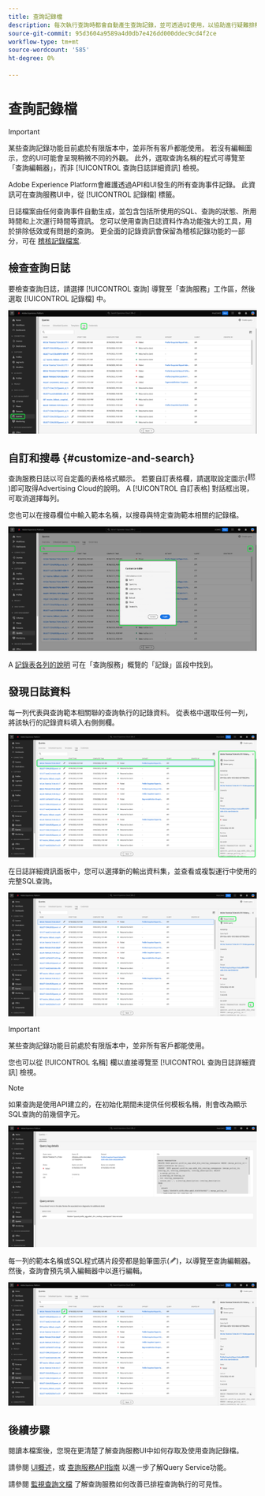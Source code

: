 ```yaml
---
title: 查詢記錄檔
description: 每次執行查詢時都會自動產生查詢記錄，並可透過UI使用，以協助進行疑難排解。 本檔案概述如何使用和導覽UI的「查詢服務記錄檔」區段。
source-git-commit: 95d3604a9589a4d0db7e426dd000ddec9cd4f2ce
workflow-type: tm+mt
source-wordcount: '585'
ht-degree: 0%

---
```


# 查詢記錄檔

>[!IMPORTANT]
>
>某些查詢記錄功能目前處於有限版本中，並非所有客戶都能使用。 若沒有編輯圖示，您的UI可能會呈現稍微不同的外觀。 此外，選取查詢名稱的程式可導覽至「查詢編輯器」，而非 [!UICONTROL 查詢日誌詳細資訊] 檢視。

Adobe Experience Platform會維護透過API和UI發生的所有查詢事件記錄。 此資訊可在查詢服務UI中，從 [!UICONTROL 記錄檔] 標籤。

日誌檔案由任何查詢事件自動生成，並包含包括所使用的SQL、查詢的狀態、所用時間和上次運行時間等資訊。 您可以使用查詢日誌資料作為功能強大的工具，用於排除低效或有問題的查詢。 更全面的記錄資訊會保留為稽核記錄功能的一部分，可在 [稽核記錄檔案](../../landing/governance-privacy-security/audit-logs/overview.md).

## 檢查查詢日誌

要檢查查詢日誌，請選擇 [!UICONTROL 查詢] 導覽至「查詢服務」工作區，然後選取 [!UICONTROL 記錄檔] 中。

![反白顯示查詢和記錄的Platform UI。](../images/ui/query-log/logs.png)

## 自訂和搜尋 {#customize-and-search}

查詢服務日誌以可自定義的表格格式顯示。 若要自訂表格欄，請選取設定圖示(![設定圖示。](../images/ui/query-log/settings-icon.png))即可取得Advertising Cloud的說明。 A [!UICONTROL 自訂表格] 對話框出現，可取消選擇每列。

您也可以在搜尋欄位中輸入範本名稱，以搜尋與特定查詢範本相關的記錄檔。

![反白顯示「查詢記錄工作區」(Querys Log workspace with the search bar and manage column table)下拉式清單。](../images/ui/query-log/customize-logs.png)

A [記錄表各列的說明](./overview.md#log) 可在「查詢服務」概覽的「記錄」區段中找到。

## 發現日誌資料

每一列代表與查詢範本相關聯的查詢執行的記錄資料。 從表格中選取任何一列，將該執行的記錄資料填入右側側欄。

![選中一行的「查詢日誌」工作區，右側邊欄中突出顯示日誌資料。](../images/ui/query-log/log-details.png)

在日誌詳細資訊面板中，您可以選擇新的輸出資料集，並查看或複製運行中使用的完整SQL查詢。

![選中一行的「查詢日誌」工作區，並突出顯示輸出資料集和SQL查詢。](../images/ui/query-log/edit-output-dataset.png)

>[!IMPORTANT]
>
>某些查詢記錄功能目前處於有限版本中，並非所有客戶都能使用。

您也可以從 [!UICONTROL 名稱] 欄以直接導覽至 [!UICONTROL 查詢日誌詳細資訊] 檢視。

>[!NOTE]
>
>如果查詢是使用API建立的，在初始化期間未提供任何模板名稱，則會改為顯示SQL查詢的前幾個字元。

![查詢日誌詳細資訊視圖。](../images/ui/query-log/query-log-details.png)

每一列的範本名稱或SQL程式碼片段旁都是鉛筆圖示(![鉛筆圖示。](../images/ui/query-log/edit-icon.png))，以導覽至查詢編輯器。 然後，查詢會預先填入編輯器中以進行編輯。

![以鉛筆圖示反白顯示「查詢記錄」工作區。](../images/ui/query-log/edit-query.png)

## 後續步驟

閱讀本檔案後，您現在更清楚了解查詢服務UI中如何存取及使用查詢記錄檔。

請參閱 [UI概述](./overview.md)，或 [查詢服務API指南](../api/getting-started.md) 以進一步了解Query Service功能。

請參閱 [監視查詢文檔](./monitor-queries.md) 了解查詢服務如何改善已排程查詢執行的可見性。

